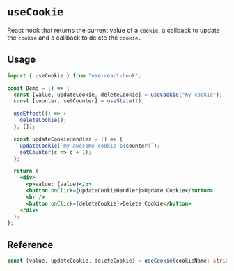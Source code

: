 # `useCookie`

React hook that returns the current value of a `cookie`, a callback to update the `cookie`
and a callback to delete the `cookie.`

## Usage

```jsx
import { useCookie } from "use-react-hook";

const Demo = () => {
  const [value, updateCookie, deleteCookie] = useCookie("my-cookie");
  const [counter, setCounter] = useState(1);

  useEffect(() => {
    deleteCookie();
  }, []);

  const updateCookieHandler = () => {
    updateCookie(`my-awesome-cookie-${counter}`);
    setCounter(c => c + 1);
  };

  return (
    <div>
      <p>Value: {value}</p>
      <button onClick={updateCookieHandler}>Update Cookie</button>
      <br />
      <button onClick={deleteCookie}>Delete Cookie</button>
    </div>
  );
};
```

## Reference

```ts
const [value, updateCookie, deleteCookie] = useCookie(cookieName: string);
```
